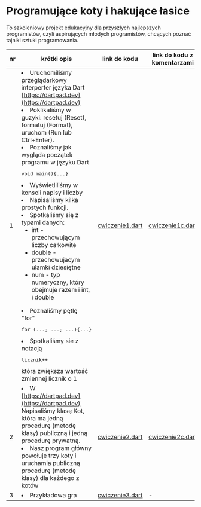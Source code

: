 # Programujące koty i hakujące łasice
To szkoleniowy projekt edukacyjny dla przyszłych najlepszych programistów, czyli aspirujących młodych programistów, chcących poznać tajniki sztuki programowania.

|nr|krótki opis|link do kodu|link do kodu z komentarzami|
|-|-|-|-|
|1|<li>Uruchomiliśmy przeglądarkowy interperter języka Dart [https://dartpad.dev](https://dartpad.dev) <li>Poklikaliśmy w guzyki: resetuj (Reset), formatuj (Format), uruchom (Run lub Ctrl+Enter). <li>Poznaliśmy jak wygląda początek programu w języku Dart <pre>void main(){...}</pre><li> Wyświetliliśmy w konsoli napisy i liczby <li>Napisaliśmy kilka prostych funkcji. <li>Spotkaliśmy się z typami danych:<ul><li>int - przechowującym liczby całkowite<li>double - przechowujacym ułamki dziesiętne<li>num - typ numeryczny, który obejmuje razem i int, i double</ul><li>Poznaliśmy pętlę "for"<pre>for (...; ...; ...){...}</pre><li>Spotkaliśmy sie z notacją <pre>licznik++</pre>która zwiększa wartość zmiennej licznik o 1|[cwiczenie1.dart](cwiczenia/dartpad/cwiczenie1.dart)|[cwiczenie1c.dart](cwiczenia/dartpad/cwiczenie1c.dart)|
|2|<li>W [https://dartpad.dev](https://dartpad.dev) Napisaliśmy klasę Kot, która ma jedną procedurę (metodę klasy) publiczną i jedną procedurę prywatną. <li>Nasz program główny powołuje trzy koty i uruchamia publiczną procedurę (metodę klasy) dla każdego z kotów|[cwiczenie2.dart](cwiczenia/dartpad/cwiczenie2.dart)|[cwiczenie2c.dart](cwiczenia/dartpad/cwiczenie2c.dart)|
|3|<li>Przykładowa gra|[cwiczenie3.dart](cwiczenia/dartpad/cwiczenie3.dart)|-|

